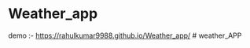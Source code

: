 ﻿# Weather_app

demo :- https://rahulkumar9988.github.io/Weather_app/
#   w e a t h e r _ A P P  
 